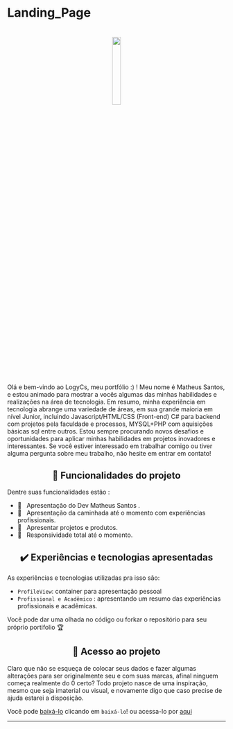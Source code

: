 # Landing_Page
<h1 align="center">
  <img align="center"  width="20%"  src="https://user-images.githubusercontent.com/93961602/221878747-7b93db55-5e4d-4c0c-a278-1bc11cb53b9d.jpg">
</h1>
Olá e bem-vindo ao LogyCs, meu portfólio :) ! Meu nome é Matheus Santos, e estou animado para mostrar a vocês algumas das minhas habilidades e realizações na área de tecnologia. Em resumo, minha experiência em tecnologia abrange uma variedade de áreas, em sua grande maioria em nível Junior, incluindo Javascript/HTML/CSS (Front-end) C# para backend com projetos pela faculdade e processos, MYSQL+PHP com aquisições básicas sql entre outros. Estou sempre procurando novos desafios e oportunidades para aplicar minhas habilidades em projetos inovadores e interessantes. Se você estiver interessado em trabalhar comigo ou tiver alguma pergunta sobre meu trabalho, não hesite em entrar em contato!

<h2 align="center">🔨 Funcionalidades do projeto</h2>
Dentre suas funcionalidades estão :

 - 🔨&nbsp;&nbsp; Apresentação do Dev Matheus Santos .
 - 🔨&nbsp;&nbsp; Apresentação da caminhada até o momento com experiências profissionais.
 - 🔨&nbsp;&nbsp; Apresentar projetos e produtos.
 - 🔨&nbsp;&nbsp; Responsividade total até o momento.
 
<h2 align="center">✔️ Experiências e tecnologias apresentadas</h2>
As experiências e tecnologias utilizadas pra isso são:

- `ProfileView`: container para apresentação pessoal
- `Profissional e Acadêmico` : apresentando um resumo das experiências profissionais e acadêmicas.

Você pode dar uma olhada no código ou forkar o repositório para seu próprio portifolio 🏆 

<h2 align="center">📁 Acesso ao projeto</h2>

Claro que não se esqueça de colocar seus dados e fazer algumas alterações para ser originalmente seu e com suas marcas, afinal ninguem começa realmente do 0 certo?
Todo projeto nasce de uma inspiração, mesmo que seja imaterial ou visual, e novamente digo que caso precise de ajuda estarei a disposição.

Você pode [baixá-lo](https://github.com/MatheusLCSantos7/Landing_Page/files/10851438/MLCSPerfil.zip) clicando em `baixá-lo`! ou acessa-lo por [aqui](https://landing-page-matheuslcsantos.vercel.app/)

<hr>


